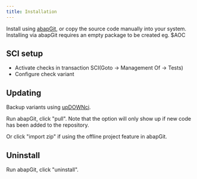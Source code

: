 ```yaml
---
title: Installation
---
```


Install using [abapGit](http://abapgit.org), or copy the source code manually into your system. Installing via abapGit requires an empty package to be created eg. $AOC

## SCI setup
- Activate checks in transaction SCI(Goto -> Management Of -> Tests)
- Configure check variant

## Updating
Backup variants using [upDOWNci](https://github.com/larshp/upDOWNci).

Run abapGit, click "pull". Note that the option will only show up if new code has been added to the repository.

Or click "import zip" if using the offline project feature in abapGit.

## Uninstall
Run abapGit, click "uninstall".
